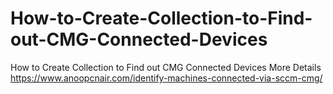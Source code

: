 # How-to-Create-Collection-to-Find-out-CMG-Connected-Devices
How to Create Collection to Find out CMG Connected Devices
More Details https://www.anoopcnair.com/identify-machines-connected-via-sccm-cmg/
